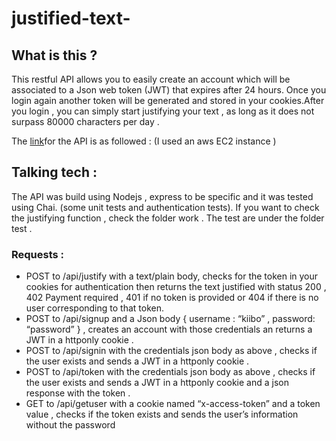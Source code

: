 # justified-text-

## What is this ?

This restful API allows you to easily create an account which will be
associated to a Json web token (JWT) that expires after 24 hours. Once you login
again another token will be generated and stored in your cookies.After you login , you can simply start justifying your text , as long as it does not surpass 80000
characters per day . 

The [link](http://ec2-18-212-167-80.compute-1.amazonaws.com/)for the API is as followed : (I used an aws EC2 instance )

## Talking tech :

The API was build using Nodejs , express to be specific and it was tested using Chai. (some unit tests and authentication tests). 
If you want to check the justifying function , check the folder work . The test are under the folder test . 
### Requests :
* POST to /api/justify with a text/plain body, checks for the token in your cookies for authentication then returns the text justified with status 200 , 402 Payment required , 401 if no token is provided or 404 if there is no user corresponding to that token.
* POST to /api/signup and a Json body { username : “kiibo” , password: “password” } , creates an account with those credentials an returns a JWT in a httponly cookie . 
* POST to /api/signin with the credentials json body as above , checks if the user exists and sends a JWT in a httponly cookie .
* POST to /api/token with the credentials json body as above , checks if the user exists and sends a JWT in a httponly cookie and a json
response with the
token . 
* GET to /api/getuser with a cookie named “x-access-token” and a token value , checks if the token exists and sends the user’s information without the password

